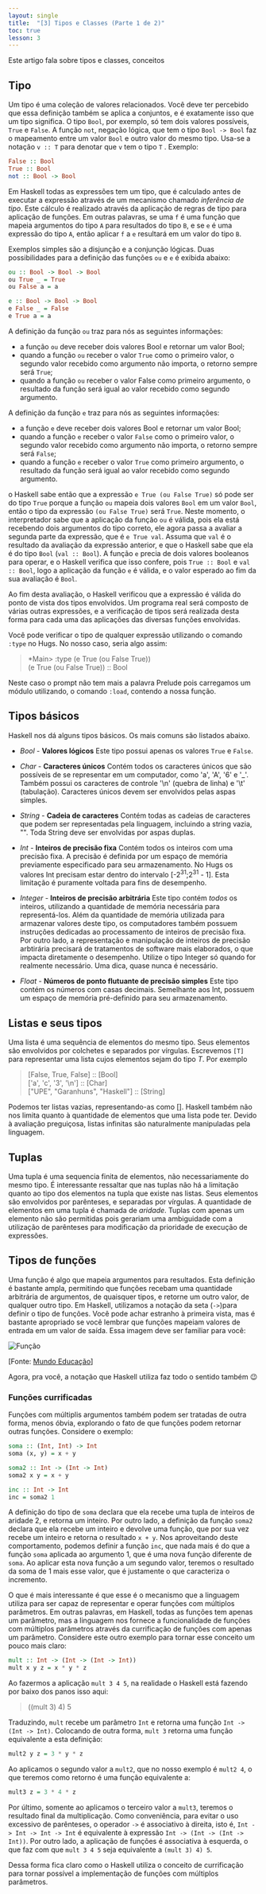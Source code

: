 ```yaml
---
layout: single
title:  "[3] Tipos e Classes (Parte 1 de 2)"
toc: true
lesson: 3
---
```


Este artigo fala sobre tipos e classes, conceitos 

## Tipo

Um tipo é uma coleção de valores relacionados. Você deve ter percebido que essa definição também se aplica a conjuntos, e é exatamente isso que um tipo significa. O tipo `Bool`, por exemplo, só tem dois valores possíveis, `True` e `False`. A função `not`, negação lógica, que tem o tipo `Bool -> Bool` faz o mapeamento entre um valor `Bool` e outro valor do mesmo tipo. Usa-se a notação `v :: T` para denotar que `v` tem o tipo `T` . Exemplo:

```haskell
False :: Bool
True :: Bool
not :: Bool -> Bool
```

Em Haskell todas as expressões tem um tipo, que é calculado antes de executar a expressão através de um mecanismo chamado *inferência de tipo*. Este cálculo é realizado através da aplicação de regras de tipo para aplicação de funções. Em outras palavras, se uma `f` é uma função que mapeia argumentos do tipo `A` para resultados do tipo `B`, e se `e` é uma expressão do tipo `A`, então aplicar `f` a `e` resultará em um valor do tipo `B`.

Exemplos simples são a disjunção e a conjunção lógicas. Duas possibilidades para a definição das funções `ou` e `e` é exibida abaixo:

```haskell
ou :: Bool -> Bool -> Bool
ou True _ = True
ou False a = a

e :: Bool -> Bool -> Bool
e False _ = False
e True a = a
```

A definição da função `ou` traz para nós as seguintes informações:
* a função `ou` deve receber dois valores Bool e retornar um valor Bool;
* quando a função `ou` receber o valor `True` como o primeiro valor, o segundo valor recebido como argumento não importa, o retorno sempre será `True`;
* quando a função `ou` receber o valor False como primeiro argumento, o resultado da função será igual ao valor recebido como segundo argumento.

A definição da função `e` traz para nós as seguintes informações:
* a função `e` deve receber dois valores Bool e retornar um valor Bool;
* quando a função `e` receber o valor `False` como o primeiro valor, o segundo valor recebido como argumento não importa, o retorno sempre será `False`;
* quando a função `e` receber o valor `True` como primeiro argumento, o resultado da função será igual ao valor recebido como segundo argumento.

o Haskell sabe então que a expressão `e True (ou False True)` só pode ser do tipo `True` porque a função `ou` mapeia dois valores `Bool` em um valor `Bool`, então o tipo da expressão `(ou False True)` será `True`. Neste momento, o interpretador sabe que a aplicação da função `ou` é válida, pois ela está recebendo dois argumentos do tipo correto, ele agora passa a avaliar a segunda parte da expressão, que é `e True val`. Assuma que `val` é o resultado da avaliação da expressão anterior, e que o Haskell sabe que ela é do tipo `Bool` (`val :: Bool`). A função `e` precia de dois valores booleanos para operar, e o Haskell verifica que isso confere, pois `True :: Bool` e `val :: Bool`, logo a aplicação da função `e` é válida, e o valor esperado ao fim da sua avaliação é `Bool`.

Ao fim desta avaliação, o Haskell verificou que a expressão é válida do ponto de vista dos tipos envolvidos. Um programa real será composto de várias outras expressões, e a verificação de tipos será realizada desta forma para cada uma das aplicações das diversas funções envolvidas.

Você pode verificar o tipo de qualquer expressão utilizando o comando `:type` no Hugs. No nosso caso, seria algo assim:

> *Main> :type (e True (ou False True))  
> (e True (ou False True)) :: Bool

Neste caso o prompt não tem mais a palavra Prelude pois carregamos um módulo utilizando, o comando `:load`, contendo a nossa função.


## Tipos básicos

Haskell nos dá alguns tipos básicos. Os mais comuns são listados abaixo.

* *Bool* - **Valores lógicos**
Este tipo possui apenas os valores `True` e `False`.

* *Char* - **Caracteres únicos**
Contém todos os caracteres únicos que são possíveis de se representar em um computador, como 'a', 'A', '6' e '_'. Também possui os caracteres de controle '\n' (quebra de linha) e '\t' (tabulação). Caracteres únicos devem ser envolvidos pelas aspas simples.

* *String* - **Cadeia de caracteres**
Contém todas as cadeias de caracteres que podem ser representadas pela linguagem, incluindo a string vazia, "". Toda String deve ser envolvidas por aspas duplas.

* *Int* - **Inteiros de precisão fixa**
Contém todos os inteiros com uma precisão fixa. A precisão é definida por um espaço de memória previamente especificado para seu armazenamento. No Hugs os valores Int precisam estar dentro do intervalo [-2<sup>31</sup>;2<sup>31</sup> - 1]. Esta limitação é puramente voltada para fins de desempenho.

* *Integer* - **Inteiros de precisão arbitrária**
Este tipo contém *todos* os inteiros, utilizando a quantidade de memória necessária para representá-los. Além da quantidade de memória utilizada para armazenar valores deste tipo, os computadores também possuem instruções dedicadas ao processamento de inteiros de precisão fixa. Por outro lado, a representação e manipulação de inteiros de precisão arbtirária precisará de tratamentos de software mais elaborados, o que impacta diretamente o desempenho. Utilize o tipo Integer só quando for realmente necessário. Uma dica, quase nunca é necessário.

* *Float* - **Números de ponto flutuante de precisão simples**
Este tipo contém os números com casas decimais. Semelhante aos Int, possuem um espaço de memória pré-definido para seu armazenamento.


## Listas e seus tipos

Uma lista é uma sequência de elementos do mesmo tipo. Seus elementos são envolvidos por colchetes e separados por vírgulas. Escrevemos `[T]` para representar uma lista cujos elementos sejam do tipo *T*. Por exemplo

> [False, True, False]            :: [Bool]  
> ['a', 'c', '3', '\n']           :: [Char]  
> ["UPE", "Garanhuns", "Haskell"] :: [String]

Podemos ter listas vazias, representando-as como []. Haskell também não nos limita quanto à quantidade de elementos que uma lista pode ter. Devido à avaliação preguiçosa, listas infinitas são naturalmente manipuladas pela linguagem.

## Tuplas

Uma tupla é uma sequencia finita de elementos, não necessariamente do mesmo tipo. É interessante ressaltar que nas tuplas não há a limitação quanto ao tipo dos elementos na tupla que existe nas listas. Seus elementos são envolvidos por parênteses, e separadas por vírgulas. A quantidade de elementos em uma tupla é chamada de *aridade*. Tuplas com apenas um elemento não são permitidas pois gerariam uma ambiguidade com a utilização de parênteses para modificação da prioridade de execução de expressões.

## Tipos de funções

Uma função é algo que mapeia argumentos para resultados. Esta definição é bastante ampla, permitindo que funções recebam uma quantidade arbitrária de argumentos, de quaisquer tipos, e retorne um outro valor, de qualquer outro tipo. Em Haskell, utilizamos a notação da seta (`->`)para definir o tipo de funções. Você pode achar estranho à primeira vista, mas é bastante apropriado se você lembrar que funções mapeiam valores de entrada em um valor de saída. Essa imagem deve ser familiar para você:

![Função](/assets/funcao.jpg)

[Fonte: [Mundo Educação](https://mundoeducacao.uol.com.br/matematica/dominio-contradominio-imagem-uma-funcao.htm)]

Agora, pra você, a notação que Haskell utiliza faz todo o sentido também :wink:


### Funções currificadas

Funções com múltiplis argumentos também podem ser tratadas de outra forma, menos óbvia, explorando o fato de que funções podem retornar outras funções. Considere o exemplo:

```haskell
soma :: (Int, Int) -> Int
soma (x, y) = x + y

soma2 :: Int -> (Int -> Int)
soma2 x y = x + y

inc :: Int -> Int
inc = soma2 1
```
A definição do tipo de `soma` declara que ela recebe uma tupla de inteiros de aridade 2, e retorna um inteiro. Por outro lado, a definição da função `soma2` declara que ela recebe um inteiro e devolve uma função, que por sua vez recebe um inteiro e retorna o resultado `x + y`. Nos aproveitando deste comportamento, podemos definir a função `inc`, que nada mais é do que a função `soma` aplicada ao argumento 1, que é uma nova função diferente de `soma`. Ao aplicar esta nova função a um segundo valor, teremos o resultado da soma de 1 mais esse valor, que é justamente o que caracteriza o incremento.

O que é mais interessante é que esse é o mecanismo que a linguagem utiliza para ser capaz de representar e operar funções com múltiplos parâmetros. Em outras palavras, em Haskell, todas as funções tem apenas um parâmetro, mas a linguagem nos fornece a funcionalidade de funções com múltiplos parâmetros através da currificação de funções com apenas um parâmetro. Considere este outro exemplo para tornar esse conceito um pouco mais claro:

```haskell
mult :: Int -> (Int -> (Int -> Int))
mult x y z = x * y * z
```

Ao fazermos a aplicação `mult 3 4 5`, na realidade o Haskell está fazendo por baixo dos panos isso aqui:

> ((mult 3) 4) 5

Traduzindo, `mult` recebe um parâmetro `Int` e retorna uma função `Int -> (Int -> Int)`. Colocando de outra forma, `mult 3` retorna uma função equivalente a esta definição:

```haskell
mult2 y z = 3 * y * z
```

Ao aplicamos o segundo valor a `mult2`, que no nosso exemplo é `mult2 4`, o que teremos como retorno é uma função equivalente a:

```haskell
mult3 z = 3 * 4 * z
```

Por último, somente ao aplicamos o terceiro valor a `mult3`, teremos o resultado final da multiplicação. Como conveniência, para evitar o uso excessivo de parênteses, o operador `->` é associativo à direita, isto é, `Int -> Int -> Int -> Int` é equivalente à expressão `Int -> (Int -> (Int -> Int))`. Por outro lado, a aplicação de funções é associativa à esquerda, o que faz com que `mult 3 4 5` seja equivalente a `(mult 3) 4) 5`.

Dessa forma fica claro como o Haskell utiliza o conceito de currificação para tornar possível a implementação de funções com múltiplos parâmetros.